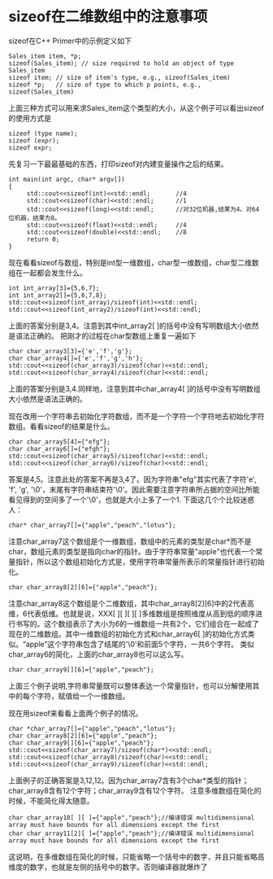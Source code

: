 # sizeof在二维数组中的注意事项
sizeof在C++ Primer中的示例定义如下
```
Sales_item item, *p;
sizeof(Sales_item); // size required to hold an object of type Sales_item
sizeof item; // size of item's type, e.g., sizeof(Sales_item)
sizeof *p;   // size of type to which p points, e.g., sizeof(Sales_item)
```
上面三种方式可以用来求Sales_item这个类型的大小，从这个例子可以看出sizeof的使用方式是
```
sizeof (type name);
sizeof (expr);
sizeof expr;
```
先复习一下最最基础的东西，打印sizeof对内建变量操作之后的结果。
```
int main(int argc, char* argv[])
{
     std::cout<<sizeof(int)<<std::endl;       //4
     std::cout<<sizeof(char)<<std::endl;      //1
     std::cout<<sizeof(long)<<std::endl;      //对32位机器,结果为4。对64位机器，结果为8。
     std::cout<<sizeof(float)<<std::endl;     //4
     std::cout<<sizeof(double)<<std::endl;    //8
     return 0;
}
```
现在看看sizeof与数组，特别是int型一维数组，char型一维数组，char型二维数组在一起都会发生什么。
```
int int_array[3]={5,6,7};
int int_array2[]={5,6,7,8};
std::cout<<sizeof(int_array)/sizeof(int)<<std::endl;
std::cout<<sizeof(int_array2)/sizeof(int)<<std::endl;
```
上面的答案分别是3,4。注意到其中int_array2[ ]的括号中没有写明数组大小依然是语法正确的。
把刚才的过程在char型数组上重复一遍如下
```
char char_array3[3]={'e','f','g'};
char char_array4[]={'e','f','g','h'};
std::cout<<sizeof(char_array3)/sizeof(char)<<std::endl;
std::cout<<sizeof(char_array4)/sizeof(char)<<std::endl;
```
上面的答案分别是3,4.同样地，注意到其中char_array4[ ]的括号中没有写明数组大小依然是语法正确的。

现在改用一个字符串去初始化字符数组，而不是一个字符一个字符地去初始化字符数组。看看sizeof的结果是什么。
```
char char_array5[4]={"efg"};
char char_array6[]={"efgh"};
std::cout<<sizeof(char_array5)/sizeof(char)<<std::endl;
std::cout<<sizeof(char_array6)/sizeof(char)<<std::endl;
```
答案是4,5。注意此处的答案不再是3,4了。因为字符串"efg"其实代表了字符'e', 'f',  'g', '\0'，末尾有字符串结束符'\0'。因此需要注意字符串所占据的空间比所能看见得到的空间多了一个'\0'，也就是大小上多了一个1.
下面这几个个比较迷惑人：
```
char* char_array7[]={"apple","peach","lotus"};
```
注意char_array7这个数组是个一维数组，数组中的元素的类型是char*而不是char，数组元素的类型是指向char的指针。由于字符串常量"apple"也代表一个常量指针，所以这个数组初始化方式是，使用字符串常量所表示的常量指针进行初始化。
```
char char_array8[2][6]={"apple","peach"};
```
注意char_array8这个数组是个二维数组，其中char_array8[2][6]中的2代表高维，6代表低维。也就是说，XXX[ ][ ][ ][ ]多维数组是按照维度从高到低的顺序进行书写的。这个数组表示了大小为6的一维数组一共有2个，它们组合在一起成了现在的二维数组。其中一维数组的初始化方式和char_array6[ ]的初始化方式类似。“apple”这个字符串包含了结尾的'\0'和前面5个字符，一共6个字符。
类似char_array6的简化，上面的char_array8也可以这么写。
```
char char_array9[][6]={"apple","peach"};
```
上面三个例子说明,字符串常量既可以整体表达一个常量指针，也可以分解使用其中的每个字符，赋值给一个一维数组。

现在用sizeof来看看上面两个例子的情况。
```
char *char_array7[]={"apple","peach","lotus"};
char char_array8[2][6]={"apple","peach"};
char char_array9[][6]={"apple","peach"};
std::cout<<sizeof(char_array7)/sizeof(char*)<<std::endl;
std::cout<<sizeof(char_array8)/sizeof(char)<<std::endl;
std::cout<<sizeof(char_array9)/sizeof(char)<<std::endl;
```
上面例子的正确答案是3,12,12。因为char_array7含有3个char*类型的指针；char_array8含有12个字符；char_array9含有12个字符。
注意多维数组在简化的时候，不能简化得太随意。
```
char char_array10[ ][ ]={"apple","peach"};//编译错误 multidimensional array must have bounds for all dimensions except the first
char char_array11[2][ ]={"apple","peach"};//编译错误 multidimensional array must have bounds for all dimensions except the first
```
这说明，在多维数组在简化的时候，只能省略一个括号中的数字，并且只能省略高维度的数字，也就是左侧的括号中的数字。否则编译器就爆炸了